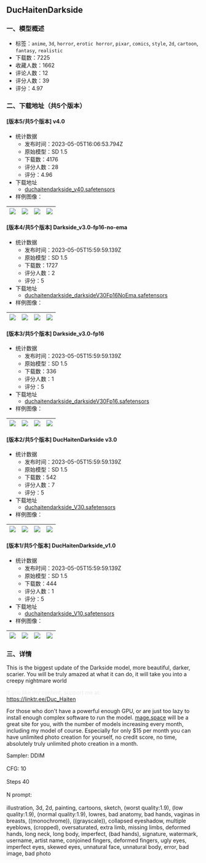 ## DucHaitenDarkside
### 一、模型概述

- 标签：`anime`, `3d`, `horror`, `erotic horror`, `pixar`, `comics`, `style`, `2d`, `cartoon`, `fantasy`, `realistic`
- 下载数：7225
- 收藏人数：1662
- 评论人数：12
- 评分人数：39
- 评分：4.97

### 二、下载地址（共5个版本）

#### [版本5/共5个版本] v4.0

- 统计数据
  - 发布时间：2023-05-05T16:06:53.794Z
  - 原始模型：SD 1.5
  - 下载数：4176
  - 评分人数：28
  - 评分：4.96
- 下载地址
  - [duchaitendarkside_v40.safetensors](https://civitai.com/api/download/models/63193)
- 样例图像：

| <img src="https://image.civitai.com/xG1nkqKTMzGDvpLrqFT7WA/ec9e7e45-58f0-4e59-882e-afaab71ddfaf/width=450/700052.jpeg" /> | <img src="https://image.civitai.com/xG1nkqKTMzGDvpLrqFT7WA/7f8c691e-59f0-4467-b32c-1385332a02b8/width=450/696702.jpeg" /> | <img src="https://image.civitai.com/xG1nkqKTMzGDvpLrqFT7WA/d63551b3-c6b3-450d-954d-7d8fbd6ce4ff/width=450/696700.jpeg" /> | <img src="https://image.civitai.com/xG1nkqKTMzGDvpLrqFT7WA/0a8792c5-96d7-4bbd-9f1d-2ed152e90be6/width=450/696687.jpeg" /> |
| ---- | ---- | ---- | ---- |

#### [版本4/共5个版本] Darkside_v3.0-fp16-no-ema

- 统计数据
  - 发布时间：2023-05-05T15:59:59.139Z
  - 原始模型：SD 1.5
  - 下载数：1727
  - 评分人数：2
  - 评分：5
- 下载地址
  - [duchaitendarkside_darksideV30Fp16NoEma.safetensors](https://civitai.com/api/download/models/18876)
- 样例图像：

| <img src="https://image.civitai.com/xG1nkqKTMzGDvpLrqFT7WA/1b1f0f75-b064-4cc6-dc5b-6d0b6328ec00/width=450/196717.jpeg" /> | <img src="https://image.civitai.com/xG1nkqKTMzGDvpLrqFT7WA/aba2aa55-93cb-4dfd-cbd8-1a8ff1332200/width=450/196716.jpeg" /> | <img src="https://image.civitai.com/xG1nkqKTMzGDvpLrqFT7WA/2b3ff50b-ce35-48de-925d-c0148d195e00/width=450/196715.jpeg" /> | <img src="https://image.civitai.com/xG1nkqKTMzGDvpLrqFT7WA/89ae1e87-9df6-4b7e-d54f-797057104700/width=450/196714.jpeg" /> |
| ---- | ---- | ---- | ---- |

#### [版本3/共5个版本] Darkside_v3.0-fp16

- 统计数据
  - 发布时间：2023-05-05T15:59:59.139Z
  - 原始模型：SD 1.5
  - 下载数：336
  - 评分人数：1
  - 评分：5
- 下载地址
  - [duchaitendarkside_darksideV30Fp16.safetensors](https://civitai.com/api/download/models/18524)
- 样例图像：

| <img src="https://image.civitai.com/xG1nkqKTMzGDvpLrqFT7WA/c34b2145-a237-41f0-495c-237d9d019d00/width=450/191587.jpeg" /> | <img src="https://image.civitai.com/xG1nkqKTMzGDvpLrqFT7WA/b9433a93-fed6-40da-2cb3-d50dcfc2ba00/width=450/191586.jpeg" /> | <img src="https://image.civitai.com/xG1nkqKTMzGDvpLrqFT7WA/81ad0508-a5b9-4314-7342-7d1a3be32b00/width=450/191585.jpeg" /> | <img src="https://image.civitai.com/xG1nkqKTMzGDvpLrqFT7WA/2d92a429-cfb0-48a7-f3b2-7aef01b2e300/width=450/191584.jpeg" /> |
| ---- | ---- | ---- | ---- |

#### [版本2/共5个版本] DucHaitenDarkside v3.0

- 统计数据
  - 发布时间：2023-05-05T15:59:59.139Z
  - 原始模型：SD 1.5
  - 下载数：542
  - 评分人数：7
  - 评分：5
- 下载地址
  - [duchaitendarkside_V30.safetensors](https://civitai.com/api/download/models/13888)
- 样例图像：

| <img src="https://image.civitai.com/xG1nkqKTMzGDvpLrqFT7WA/22feee43-19b0-47be-5fdf-1bcea1c6ac00/width=450/134743.jpeg" /> | <img src="https://image.civitai.com/xG1nkqKTMzGDvpLrqFT7WA/499d7402-bdec-46e8-e5e2-4a9af5a9d800/width=450/134750.jpeg" /> | <img src="https://image.civitai.com/xG1nkqKTMzGDvpLrqFT7WA/2acc522f-09cb-4dea-eb58-c52f3356f500/width=450/134734.jpeg" /> | <img src="https://image.civitai.com/xG1nkqKTMzGDvpLrqFT7WA/d8610940-e6a4-41e1-42b6-0319c66fc700/width=450/134749.jpeg" /> |
| ---- | ---- | ---- | ---- |

#### [版本1/共5个版本] DucHaitenDarkside_v1.0

- 统计数据
  - 发布时间：2023-05-05T15:59:59.139Z
  - 原始模型：SD 1.5
  - 下载数：444
  - 评分人数：1
  - 评分：5
- 下载地址
  - [duchaitendarkside_V10.safetensors](https://civitai.com/api/download/models/6311)
- 样例图像：

| <img src="https://image.civitai.com/xG1nkqKTMzGDvpLrqFT7WA/9cb62728-c0cf-4c42-5058-3d05028ce300/width=450/55990.jpeg" /> | <img src="https://image.civitai.com/xG1nkqKTMzGDvpLrqFT7WA/0e558214-6474-460e-c3dc-320124858d00/width=450/56006.jpeg" /> | <img src="https://image.civitai.com/xG1nkqKTMzGDvpLrqFT7WA/2aedcf36-0e30-4a8e-d44a-395747d25e00/width=450/56005.jpeg" /> | <img src="https://image.civitai.com/xG1nkqKTMzGDvpLrqFT7WA/fecf7d09-fc1f-4b37-3fd2-3037ad761e00/width=450/56004.jpeg" /> |
| ---- | ---- | ---- | ---- |


### 三、详情
<p>This is the biggest update of the Darkside model, more beautiful, darker, scarier. You will be truly amazed at what it can do, it will take you into a creepy nightmare world</p><p></p><p><span style="color:rgb(232, 234, 237)">If you like my content, support me at:</span><br /><a target="_blank" rel="ugc" href="https://linktr.ee/Duc_Haiten">https://linktr.ee/Duc_Haiten</a></p><p></p><p>For those who don't have a powerful enough GPU, or are just too lazy to install enough complex software to run the model. <a target="_blank" rel="ugc" href="http://mage.space">mage.space</a> will be a great site for you, with the number of models increasing every month, including my model of course. Especially for only $15 per month you can have unlimited photo creation for yourself, no credit score, no time, absolutely truly unlimited photo creation in a month.</p><p></p><p>Sampler: DDIM<br /><br />CFG: 10<br /><br />Steps 40<br /><br />N prompt:<br /><br />illustration, 3d, 2d, painting, cartoons, sketch, (worst quality:1.9), (low quality:1.9), (normal quality:1.9), lowres, bad anatomy, bad hands, vaginas in breasts, ((monochrome)), ((grayscale)), collapsed eyeshadow, multiple eyeblows, (cropped), oversaturated, extra limb, missing limbs, deformed hands, long neck, long body, imperfect, (bad hands), signature, watermark, username, artist name, conjoined fingers, deformed fingers, ugly eyes, imperfect eyes, skewed eyes, unnatural face, unnatural body, error, bad image, bad photo</p>